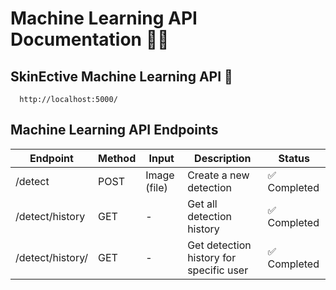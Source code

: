 # Machine Learning API Documentation 🧑‍💻

## SkinEctive Machine Learning API 🔗

```http
  http://localhost:5000/
```
## Machine Learning API Endpoints

| Endpoint                 | Method | Input        | Description                             | Status      |
| ------------------------ | ------ | ------------ | --------------------------------------- | ----------- |
| /detect                  | POST   | Image (file) | Create a new detection                  | ✅ Completed |
| /detect/history          | GET    | -            | Get all detection history               | ✅ Completed |
| /detect/history/<userId> | GET    | -            | Get detection history for specific user | ✅ Completed |